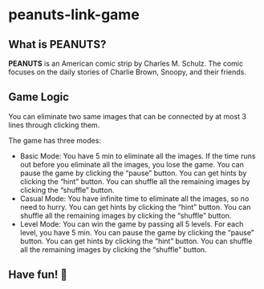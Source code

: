 # peanuts-link-game

## What is PEANUTS?
**PEANUTS** is an American comic strip by Charles M. Schulz. The comic focuses on the daily stories of Charlie Brown, Snoopy, and their friends.

## Game Logic
You can eliminate two same images that can be connected by at most 3 lines through clicking them.

The game has three modes:
- Basic Mode:
You have 5 min to eliminate all the images. If the time runs out before you eliminate all the images, you lose the game. You can pause the game by clicking the “pause” button. You can get hints by clicking the “hint” button. You can shuffle all the remaining images by clicking the “shuffle” button.
- Casual Mode:
You have infinite time to eliminate all the images, so no need to hurry. You can get hints by clicking the “hint” button. You can shuffle all the remaining images by clicking the “shuffle” button.
- Level Mode:
You can win the game by passing all 5 levels. For each level, you have 5 min. You can pause the game by clicking the “pause” button. You can get hints by clicking the “hint” button. You can shuffle all the remaining images by clicking the “shuffle” button.

## Have fun! 🐾